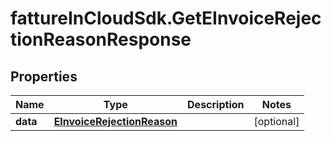 # fattureInCloudSdk.GetEInvoiceRejectionReasonResponse

## Properties

Name | Type | Description | Notes
------------ | ------------- | ------------- | -------------
**data** | [**EInvoiceRejectionReason**](EInvoiceRejectionReason.md) |  | [optional] 



